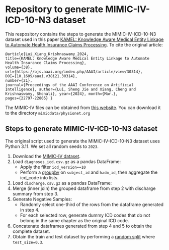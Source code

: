 # Repository to generate MIMIC-IV-ICD-10-N3 dataset

This respository contains the steps to generate the MIMIC-IV-ICD-10-N3 dataset used in this paper [KAMEL: Knowledge Aware Medical Entity Linkage to Automate Health Insurance Claims Processing](https://ojs.aaai.org/index.php/AAAI/article/view/30314). To cite the original article:

```
@article{Lui_Xiang_Krishnaswamy_2024, 
title={KAMEL: Knowledge Aware Medical Entity Linkage to Automate Health Insurance Claims Processing}, 
volume={38}, 
url={https://ojs.aaai.org/index.php/AAAI/article/view/30314}, 
DOI={10.1609/aaai.v38i21.30314}, 
number={21}, 
journal={Proceedings of the AAAI Conference on Artificial Intelligence}, author={Lui, Sheng Jie and Xiang, Cheng and Krishnaswamy, Shonali}, year={2024}, month={Mar.}, 
pages={22797-22805} }
```

The MIMIC-IV files can be obtained from [this website](https://physionet.org/content/mimiciv/2.2/). You can download it to the directory `mimicdata/physionet.org`


## Steps to generate MIMIC-IV-ICD-10-N3 dataset
The original script used to generate the MIMIC-IV-ICD-10-N3 dataset uses Python 3.11. We set all random seeds to `2023`.

1. Download the [MIMIC-IV dataset](https://physionet.org/content/mimiciv/2.2/).
2. Load `diagnoses_icd.csv.gz` as a pandas DataFrame: 
    * Apply the filter `icd_version==10`
    * Perform a [groupby](https://pandas.pydata.org/pandas-docs/stable/reference/api/pandas.DataFrame.groupby.html) on `subject_id` and `hadm_id`, then aggregate the icd_code into lists.
3. Load `discharge.csv.gz` as a pandas DataFrame: 
4. Merge (inner join) the grouped dataframe from step 2 with discharge summary from step 3.
5. Generate Negative Samples:
    * Randomly select one-third of the rows from the dataframe generated in step 4.
    * For each selected row, generate dummy ICD codes that do not belong in the same chapter as the original ICD code.
6. Concatenate dataframes generated from step 4 and 5 to obtain the complete dataset.
7. Obtain the train and test dataset by performing a [random split](https://scikit-learn.org/stable/modules/generated/sklearn.model_selection.train_test_split.html) where `test_size=0.3`.


